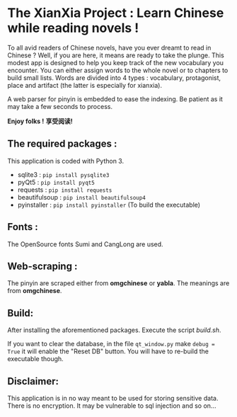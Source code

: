 # The XianXia Project : Learn Chinese while reading novels !

To all avid readers of Chinese novels, have you ever dreamt to read in Chinese ? Well, if you are here, it means are ready to take the plunge. 
This modest app is designed to help you keep track of the new vocabulary you encounter. You can either assign words to the whole novel or to chapters to build small lists. 
Words are divided into 4 types : vocabulary, protagonist, place and artifact (the latter is especially for xianxia).

A web parser for pinyin is embedded to ease the indexing. Be patient as it may take a few seconds to process.

**Enjoy folks !**  **享受阅读!**

## The required packages :
This application is coded with Python 3.

- sqlite3 : `pip install pysqlite3`
- pyQt5 : `pip install pyqt5`
- requests : `pip install requests`
- beautifulsoup : `pip install beautifulsoup4`
- pyinstaller : `pip install pyinstaller` (To build the executable)

## Fonts :
The OpenSource fonts Sumi and CangLong are used. 

## Web-scraping :
The pinyin are scraped either from **omgchinese** or **yabla**. The meanings are from **omgchinese**.

## Build:
After installing the aforementioned packages. Execute the script *build.sh*.

If you want to clear the database, in the file `qt_window.py` make `debug = True` it will enable the "Reset DB" button.
You will have to re-build the executable though.

## Disclaimer:
This application is in no way meant to be used for storing sensitive data.
There is no encryption. It may be vulnerable to sql injection and so on...

